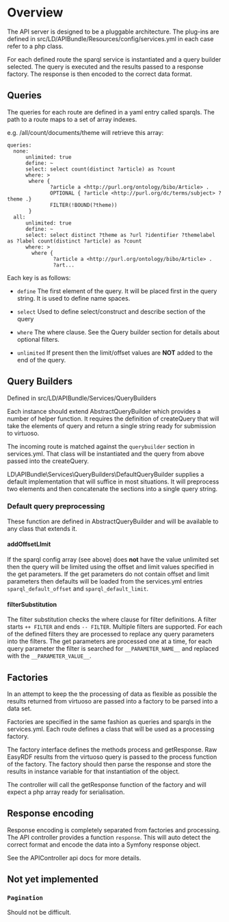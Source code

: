 # Overview

The API server is designed to be a pluggable architecture.  The plug-ins are
defined in src/LD/APIBundle/Resources/config/services.yml in each case refer to
a php class.

For each defined route the sparql service is instantiated and a query builder
selected. The query is executed and the results passed to a response factory.
The response is then encoded to the correct data format.

## Queries

The queries for each route are defined in a yaml entry called sparqls.  The path
to a route maps to a set of array indexes.

e.g. /all/count/documents/theme will retrieve this array:

    queries:
      none:
          unlimited: true
          define: ~
          select: select count(distinct ?article) as ?count
          where: >
           where {
                  ?article a <http://purl.org/ontology/bibo/Article> .
                  OPTIONAL { ?article <http://purl.org/dc/terms/subject> ?theme .}
                  FILTER(!BOUND(?theme))
           }
      all:
          unlimited: true
          define: ~
          select: select distinct ?theme as ?url ?identifier ?themelabel as ?label count(distinct ?article) as ?count
          where: >
            where {
                   ?article a <http://purl.org/ontology/bibo/Article> .
                   ?art...

Each key is as follows:

 * `define`
       The first element of the query.  It will be placed first in the
       query string.  It is used to define name spaces.

 * `select`
       Used to define select/construct and describe section of the query

 * `where`
       The where clause.  See the Query builder section for details
       about optional filters.

 * `unlimited`
        If present then the limit/offset values are **NOT** added to the
        end of the query.

## Query Builders

Defined in src/LD/APIBundle/Services/QueryBuilders

Each instance should extend AbstractQueryBuilder which provides a number of
helper function.  It requires the definition of createQuery that will take the
elements of query and return a single string ready for submission to virtuoso.

The incoming route is matched against the `querybuilder` section in
services.yml.  That class will be instantiated and the query from above passed
into the createQuery.

LD\APIBundle\Services\QueryBuilders\DefaultQueryBuilder supplies a default
implementation that will suffice in most situations.  It will preprocess two
elements and then concatenate the sections into a single query string.

### Default query preprocessing

These function are defined in AbstractQueryBuilder and will be available to any
class that extends it.

#### addOffsetLImit

If the sparql config array (see above) does **not** have the value unlimited set
then the query will be limited using the offset and limit values specified in
the get parameters.  If the get parameters do not contain offset and limit
parameters then defaults will be loaded from the services.yml entries
`sparql_default_offset` and `sparql_default_limit`.

#### filterSubstitution

The filter substitution checks the where clause for filter definitions.  A filter
starts `++ FILTER` and ends `-- FILTER`.  Multiple filters are supported.  For
each of the defined filters they are processed to replace any query parameters
into the filters.  The get parameters are processed one at a time, for each
query parameter the filter is searched for `__PARAMETER_NAME__` and
replaced with the `__PARAMETER_VALUE__`.

## Factories

In an attempt to keep the the processing of data as flexible as possible the
results returned from virtuoso are passed into a factory to be parsed into a
data set.

Factories are specified in the same fashion as queries and sparqls in the
services.yml.  Each route defines a class that will be used as a processing
factory.

The factory interface defines the methods process and getResponse.  Raw EasyRDF
results from the virtuoso query is passed to the process function of the
factory.  The factory should then parse the response and store the results in
instance variable for that instantiation of the object.

The controller will call the getResponse function of the factory and will expect
a php array ready for serialisation.

## Response encoding

Response encoding is completely separated from factories and processing.  The
API controller provides a function `response`. This will auto detect the correct
format and encode the data into a Symfony response object.

See the APIController api docs for more details.

## Not yet implemented

### `Pagination`

Should not be difficult.